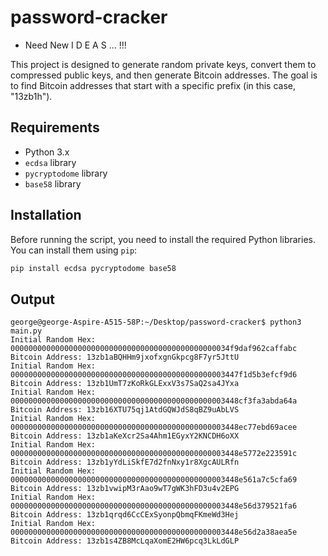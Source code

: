 # password-cracker
- Need New I D E A S ... !!!


This project is designed to generate random private keys, convert them to compressed public keys, and then generate Bitcoin addresses. The goal is to find Bitcoin addresses that start with a specific prefix (in this case, "13zb1h").

## Requirements

- Python 3.x
- `ecdsa` library
- `pycryptodome` library
- `base58` library

## Installation

Before running the script, you need to install the required Python libraries. You can install them using `pip`:

```bash
pip install ecdsa pycryptodome base58
```

## Output
```less
george@george-Aspire-A515-58P:~/Desktop/password-cracker$ python3 main.py
Initial Random Hex: 0000000000000000000000000000000000000000000000034f9daf962caffabc
Bitcoin Address: 13zb1aBQHHm9jxofxgnGkpcg8F7yr5JttU
Initial Random Hex: 000000000000000000000000000000000000000000000003447f1d5b3efcf9d6
Bitcoin Address: 13zb1UmT7zKoRkGLExxV3s7SaQ2sa4JYxa
Initial Random Hex: 000000000000000000000000000000000000000000000003448cf3fa3abda64a
Bitcoin Address: 13zb16XTU75qj1AtdGQWJdS8qBZ9uAbLVS
Initial Random Hex: 000000000000000000000000000000000000000000000003448ec77ebd69acee
Bitcoin Address: 13zb1aKeXcr2Sa4Ahm1EGyxY2KNCDH6oXX
Initial Random Hex: 000000000000000000000000000000000000000000000003448e5772e223591c
Bitcoin Address: 13zb1yYdLiSkfE7d2fnNxy1r8XgcAULRfn
Initial Random Hex: 000000000000000000000000000000000000000000000003448e561a7c5cfa69
Bitcoin Address: 13zb1vwipM3rAao9wT7gWK3hFD3u4v2EPG
Initial Random Hex: 000000000000000000000000000000000000000000000003448e56d379521fa6
Bitcoin Address: 13zb1qrqd6CcCExSyonpQbmqFKmeWd3Hej
Initial Random Hex: 000000000000000000000000000000000000000000000003448e56d2a38aea5e
Bitcoin Address: 13zb1s4ZB8McLqaXomE2HW6pcq3LkLdGLP
```